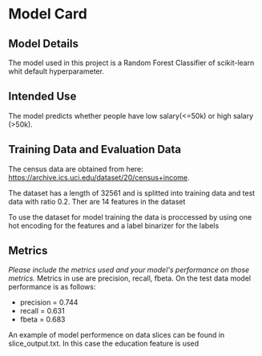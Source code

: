 # Model Card

## Model Details

The model used in this project is a Random Forest Classifier of scikit-learn whit default hyperparameter. 

## Intended Use

The model predicts whether people have low salary(<=50k) or high salary (>50k).

## Training Data and Evaluation Data
The census data are obtained from here: https://archive.ics.uci.edu/dataset/20/census+income.

The dataset has a length of 32561 and is splitted into training data and test data with ratio 0.2. Ther are 14 features in the dataset 

To use the dataset for model training the data is proccessed by using one hot encoding for the features and a label binarizer for the labels


## Metrics
_Please include the metrics used and your model's performance on those metrics._
Metrics in use are precision, recall, fbeta. On the test data model performance is as follows:
- precision = 0.744
- recall = 0.631
- fbeta = 0.683

An example of model performence on data slices can be found in slice_output.txt. In this case the education feature is used

